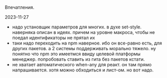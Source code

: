 Впечатления.

2023-11-27
- надо установщик параметров для многих. в духе set-style. наверняка описан в идеях. причем на уровне макроса, чтобы не поедал идентификаторы не прятал их
- таки надо переходить на npm наверное. ибо он все-равно есть, для других пакетов. а 2 системы поддерживать морально тяжело.
ну понятно что npm это имеетмся ввиду целевой платформы менеджер. попробовать ставить из гита без пакетов кстати.
- не хватает автоматического when-any для реакт. он там прямо напрашивается. хотя можно обходиться и лист-ом. но вот надо.